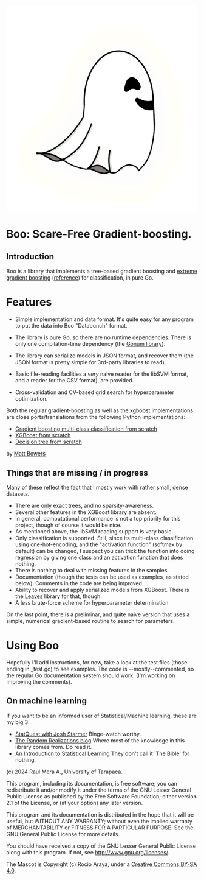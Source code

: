 ![Boo](graphics/fantasmita.png)


# Boo: Scare-Free Gradient-boosting.

## Introduction

Boo is a library that implements a tree-based gradient boosting
and [extreme gradient boosting](https://github.com/dmlc/xgboost) ([reference](https://arxiv.org/abs/1603.02754)) for classification, in pure Go. 

# Features


* Simple implementation and data format. It's quite easy for any program to put the data into Boo "Databunch" format.

* The library is pure Go, so there are no runtime dependencies. There is only one compilation-time dependency (the [Gonum library](www.gonum.org)).

* The library can serialize models in JSON format, and recover them (the JSON format is pretty simple for 3rd-party libraries to read). 

* Basic file-reading  facilities a _very_ naive
reader for the libSVM format, and a reader for the CSV format), are provided.

* Cross-validation and CV-based grid search for hyperparameter optimization.



Both the regular gradient-boosting as well as the xgboost implementations are close ports/translations from the following Python implementations:

* [Gradient boosting multi-class classification from scratch](https://randomrealizations.com/posts/gradient-boosting-multi-class-classification-from-scratch/)
* [XGBoost from scratch](https://randomrealizations.com/posts/xgboost-from-scratch/)
* [Decision tree from scratch](https://randomrealizations.com/posts/decision-tree-from-scratch/)

by [Matt Bowers](https://github.com/mcb00)


## Things that are missing / in progress

Many of these reflect the fact that I mostly work with rather small, dense datasets. 

* There are only exact trees, and no sparsity-awareness.
* Several other features in the XGBoost library are absent.
* In general, computational performance is not a top priority for this project, though of course it would be nice.
* As mentioned above, the libSVM reading support is very basic. 
* Only classification is supported. Still, since its  multi-class classification using one-hot-encoding, and the "activation function" (softmax by default) can be changed, I suspect you can trick the function into doing regression by giving one class and an activation function that does nothing.
* There is nothing to deal with missing features in the samples.
* Documentation (though the tests can be used as examples, as stated below). Comments in the code are being improved.
* Ability to recover and apply serialized models from XGBoost. There is the [Leaves](https://github.com/dmitryikh/leaves) library for that, though.
* A less brute-force scheme for hyperparameter determination

On the last point, there is a preliminar, and quite naive version that uses a simple, numerical gradient-based routine to 
search for parameters.

# Using Boo

Hopefully I'll add instructions, for now, take a look at the test files (those ending in \_test.go) to see examples. The code is --mostly--commented, so the regular Go documentation system should work. (I'm working on improving the comments).

 ## On machine learning

If you want to be an informed user of Statistical/Machine learning, these are my big 3:

* [StatQuest with Josh Starmer](https://www.youtube.com/@statquest) Binge-watch worthy.
* [The Random Realizations blog](https://randomrealizations.com) Where most of the knowledge in this library comes from. Do read it.
* [An Introduction to Statistical Learning](https://www.statlearning.com/) They don't call it 'The Bible' for nothing.

(c) 2024 Raul Mera A., University of Tarapaca.

This program, including its documentation, 
is free software; you can redistribute it and/or modify
it under the terms of the GNU Lesser General Public License as 
published by the Free Software Foundation; either version 2.1 of the 
License, or (at your option) any later version.
          
This program and its documentation is distributed in the hope that 
it will be useful, but WITHOUT ANY WARRANTY; without even the 
implied warranty of MERCHANTABILITY or FITNESS FOR A PARTICULAR 
PURPOSE.  See the GNU General Public License for more details.
                    
You should have received a copy of the GNU Lesser General 
Public License along with this program. If not, see 
<http://www.gnu.org/licenses/>. 

The Mascot is Copyright (c) Rocio Araya, under a [Creative Commons BY-SA 4.0](https://creativecommons.org/licenses/by-sa/4.0/).

